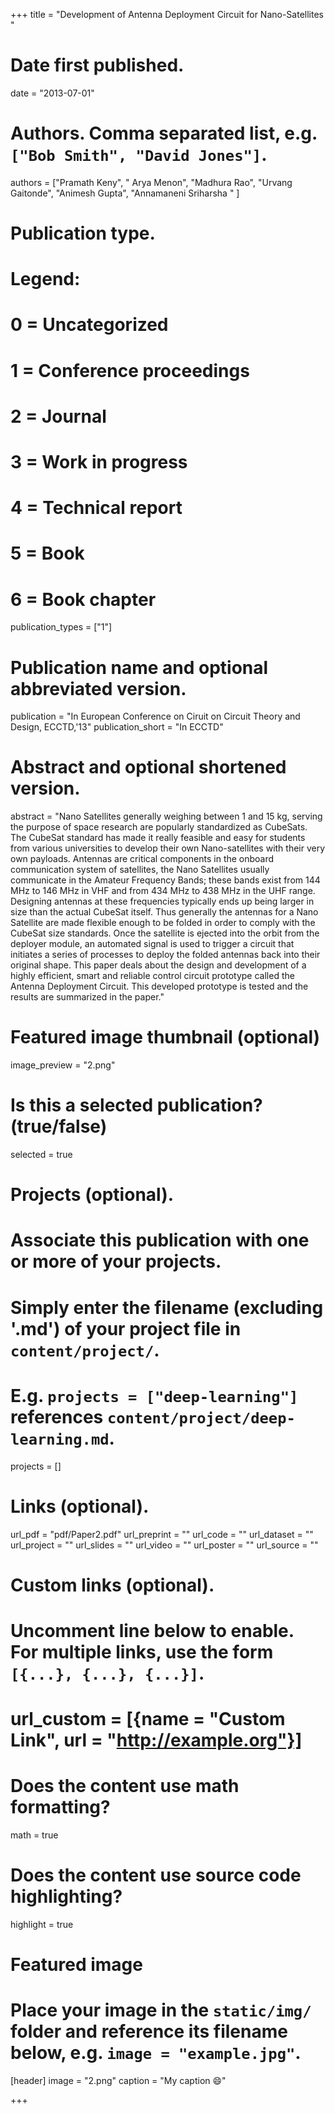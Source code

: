 +++
title = "Development of Antenna Deployment Circuit for Nano-Satellites "

# Date first published.
date = "2013-07-01"

# Authors. Comma separated list, e.g. `["Bob Smith", "David Jones"]`.
authors = ["Pramath Keny", " Arya Menon", "Madhura Rao", "Urvang Gaitonde", "Animesh Gupta", "Annamaneni Sriharsha " ]

# Publication type.
# Legend:
# 0 = Uncategorized
# 1 = Conference proceedings
# 2 = Journal
# 3 = Work in progress
# 4 = Technical report
# 5 = Book
# 6 = Book chapter
publication_types = ["1"]

# Publication name and optional abbreviated version.
publication = "In European Conference on Ciruit on Circuit Theory and Design, ECCTD,'13"
publication_short = "In ECCTD"

# Abstract and optional shortened version.
abstract = "Nano Satellites generally weighing between 1 and 15 kg, serving the purpose of space research are popularly standardized as CubeSats. The CubeSat standard has made it really feasible and easy for students from various universities to develop their own Nano-satellites with their very own payloads. Antennas are critical components in the onboard communication system of satellites, the Nano Satellites usually communicate in the Amateur Frequency Bands; these bands exist from 144 MHz to 146 MHz in VHF and from 434 MHz to 438 MHz in the UHF range. Designing antennas at these frequencies typically ends up being larger in size than the actual CubeSat itself. Thus generally the antennas for a Nano Satellite are made flexible enough to be folded in order to comply with the CubeSat size standards. Once the satellite is ejected into the orbit from the deployer module, an automated signal is used to trigger a circuit that initiates a series of processes to deploy the folded antennas back into their original shape. This paper deals about the design and development of a highly efficient, smart and reliable control circuit prototype called the Antenna Deployment Circuit. This developed prototype is tested and the results are summarized in the paper."

# Featured image thumbnail (optional)
image_preview = "2.png"

# Is this a selected publication? (true/false)
selected = true

# Projects (optional).
#   Associate this publication with one or more of your projects.
#   Simply enter the filename (excluding '.md') of your project file in `content/project/`.
#   E.g. `projects = ["deep-learning"]` references `content/project/deep-learning.md`.
projects = []

# Links (optional).
url_pdf = "pdf/Paper2.pdf"
url_preprint = ""
url_code = ""
url_dataset = ""
url_project = ""
url_slides = ""
url_video = ""
url_poster = ""
url_source = ""

# Custom links (optional).
#   Uncomment line below to enable. For multiple links, use the form `[{...}, {...}, {...}]`.
# url_custom = [{name = "Custom Link", url = "http://example.org"}]

# Does the content use math formatting?
math = true

# Does the content use source code highlighting?
highlight = true

# Featured image
# Place your image in the `static/img/` folder and reference its filename below, e.g. `image = "example.jpg"`.
[header]
image = "2.png"
caption = "My caption 😄"

+++

